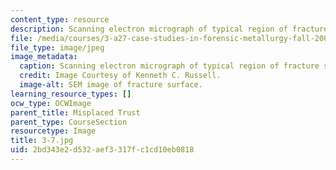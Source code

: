 ```yaml
---
content_type: resource
description: Scanning electron micrograph of typical region of fracture surface. (320X)
file: /media/courses/3-a27-case-studies-in-forensic-metallurgy-fall-2007/2bd343e2d532aef3317fc1cd10eb0818_3-7.jpg
file_type: image/jpeg
image_metadata:
  caption: Scanning electron micrograph of typical region of fracture surface. (320X)
  credit: Image Courtesy of Kenneth C. Russell.
  image-alt: SEM image of fracture surface.
learning_resource_types: []
ocw_type: OCWImage
parent_title: Misplaced Trust
parent_type: CourseSection
resourcetype: Image
title: 3-7.jpg
uid: 2bd343e2-d532-aef3-317f-c1cd10eb0818
---
```


